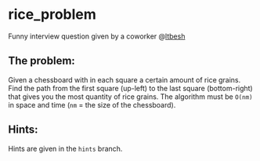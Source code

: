 # rice_problem
Funny interview question given by a coworker @[ltbesh](https://github.com/ltbesh)

## The problem:

Given a chessboard with in each square a certain amount of rice grains. Find the path from the first square (up-left) to the last square (bottom-right) that gives you the most quantity of rice grains. The algorithm must be `O(nm)` in space and time (`nm` = the size of the chessboard).

## Hints:

Hints are given in the `hints` branch.
